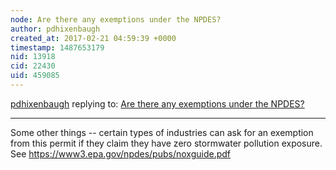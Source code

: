 ```yaml
---
node: Are there any exemptions under the NPDES? 
author: pdhixenbaugh
created_at: 2017-02-21 04:59:39 +0000
timestamp: 1487653179
nid: 13918
cid: 22430
uid: 459085
---
```




[pdhixenbaugh](../profile/pdhixenbaugh) replying to: [Are there any exemptions under the NPDES? ](../notes/stevie/02-09-2017/are-there-any-exemptions-under-the-npdes)

----
Some other things -- certain types of industries can ask for an exemption from this permit if they claim they have zero stormwater pollution exposure. See https://www3.epa.gov/npdes/pubs/noxguide.pdf